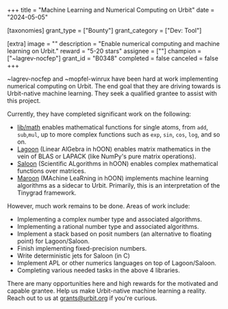 +++
title = "Machine Learning and Numerical Computing on Urbit"
date = "2024-05-05"

[taxonomies]
grant_type = ["Bounty"]
grant_category = ["Dev: Tool"]

[extra]
image = ""
description = "Enable numerical computing and machine learning on Urbit."
reward = "5-20 stars"
assignee = [""]
champion = ["~lagrev-nocfep"]
grant_id = "B0348"
completed = false
canceled = false
+++

~lagrev-nocfep and ~mopfel-winrux have been hard at work implementing numerical computing on Urbit. The end goal that they are driving towards is Urbit-native machine learning. They seek a qualified grantee to assist with this project.

Currently, they have completed significant work on the following:

-  [lib/math](https://github.com/urbit/numerics/tree/main/libmath) enables mathematical functions for single atoms, from `add`, `sub`,`mul`, up to more complex functions such as `exp`, `sin`, `cos`, `log`, and so on.
-  [Lagoon](https://github.com/urbit/numerics/tree/main/lagoon) (Linear AlGebra in hOON) enables matrix mathematics in the vein of BLAS or LAPACK (like NumPy's pure matrix operations).
- [Saloon](https://github.com/urbit/numerics/tree/main/saloon)  (Scientific ALgorithms in hOON) enables complex mathematical functions over matrices.
- [Maroon](https://github.com/urbit/numerics/blob/main/maroon)  (MAchine LeaRning in hOON) implements machine learning algorithms as a sidecar to Urbit. Primarily, this is an interpretation of the Tinygrad framework.

However, much work remains to be done. Areas of work include:

- Implementing a complex number type and associated algorithms.
- Implementing a rational number type and associated algorithms.
- Implement a stack based on posit numbers (an alternative to floating point) for Lagoon/Saloon.
- Finish implementing fixed-precision numbers.
- Write deterministic jets for Saloon (in C)
- Implement APL or other numerics languages on top of Lagoon/Saloon.
- Completing various needed tasks in the above 4 libraries.

There are many opportunities here and high rewards for the motivated and capable grantee. Help us make Urbit-native machine learning a reality. Reach out to us at grants@urbit.org if you're curious.